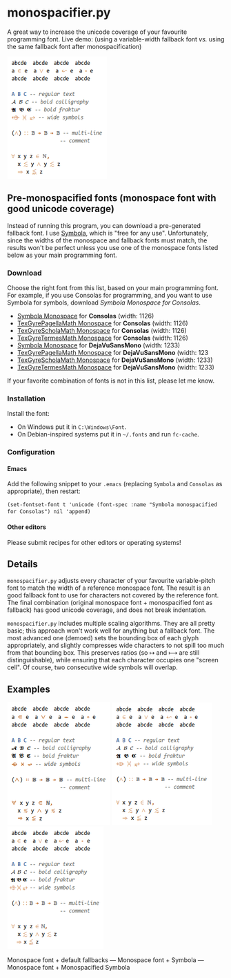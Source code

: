 # monospacifier.py

A great way to increase the unicode coverage of your favourite programming font. Live demo: (using a variable-width fallback font *vs.* using the same fallback font after monospacification)

![default vs monospacified](demo/symbola-loop.gif)

## Pre-monospacified fonts (monospace font with good unicode coverage)

Instead of running this program, you can download a pre-generated fallback font. I use [Symbola](http://users.teilar.gr/~g1951d/), which is "free for any use". Unfortunately, since the widths of the monospace and fallback fonts must match, the results won't be perfect unless you use one of the monospace fonts listed below as your main programming font.

### Download

Choose the right font from this list, based on your main programming font. For example, if you use Consolas for programming, and you want to use Symbola for symbols, download *Symbola Monospace for Consolas*.

* [Symbola Monospace](./fonts/Symbola-monospacified-for-Consolas) for **Consolas** (width: 1126)
* [TexGyrePagellaMath Monospace](./fonts/TexGyrePagellaMath-monospacified-for-Consolas) for **Consolas** (width: 1126)
* [TexGyreScholaMath Monospace](./fonts/TexGyreScholaMath-monospacified-for-Consolas) for **Consolas** (width: 1126)
* [TexGyreTermesMath Monospace](./fonts/TexGyreTermesMath-monospacified-for-Consolas) for **Consolas** (width: 1126)
* [Symbola Monospace](./fonts/Symbola-monospacified-for-DejaVuSansMono) for **DejaVuSansMono** (width: 1233)
* [TexGyrePagellaMath Monospace](./fonts/TexGyrePagellaMath-monospacified-for-DejaVuSansMono) for **DejaVuSansMono** (width: 123
* [TexGyreScholaMath Monospace](./fonts/TexGyreScholaMath-monospacified-for-DejaVuSansMono) for **DejaVuSansMono** (width: 1233)
* [TexGyreTermesMath Monospace](./fonts/TexGyreTermesMath-monospacified-for-DejaVuSansMono) for **DejaVuSansMono** (width: 1233)

If your favorite combination of fonts is not in this list, please let me know.

### Installation

Install the font:

* On Windows put it in `C:\Windows\Font`.
* On Debian-inspired systems put it in `~/.fonts` and run `fc-cache`.

### Configuration

#### Emacs

Add the following snippet to your `.emacs` (replacing `Symbola` and `Consolas` as appropriate), then restart:

``` elisp
(set-fontset-font t 'unicode (font-spec :name "Symbola monospacified for Consolas") nil 'append)
```

#### Other editors

Please submit recipes for other editors or operating systems!

## Details

`monospacifier.py` adjusts every character of your favourite variable-pitch font to match the width of a reference monospace font. The result is an good fallback font to use for characters not covered by the reference font. The final combination (original monospace font + monospacified font as fallback) has good unicode coverage, and does not break indentation.

`monospacifier.py` includes multiple scaling algorithms. They are all pretty basic; this approach won't work well for anything but a fallback font. The most advanced one (demoed) sets the bounding box of each glyph appropriately, and slightly compresses wide characters to not spill too much from that bounding box. This preserves ratios (so ↦ and ⟼ are still distinguishable), while ensuring that each character occupies one "screen cell". Of course, two consecutive wide symbols will overlap.

## Examples

![inconsistent fallbacks](demo/original.png) ![consistent fallback](demo/symbola.png) ![monospacified fallback](demo/symbola-monospacified.png)

Monospace font + default fallbacks — Monospace font + Symbola — Monospace font + Monospacified Symbola

